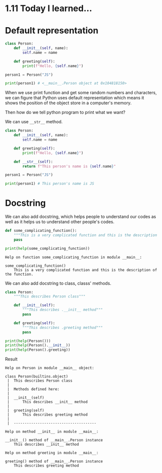 # 1.11 Today I learned...

# Default representation

```py
class Person:
    def __init__(self, name):
        self.name = name

    def greeting(self):
        print(f"Hello, {self.name}")

person1 = Person("JS")

print(person1) # <__main__.Person object at 0x104818150>
```

When we use print function and get some random numbers and characters, we can figure that Python uses default representation which means it shows the position of the object store in a computer's memory.

Then how do we tell python program to print what we want?

We can use `__str__` method.

```py
class Person:
    def __init__(self, name):
        self.name = name

    def greeting(self):
        print(f"Hello, {self.name}")

    def __str__(self):
        return f"This person's name is {self.name}"

person1 = Person("JS")

print(person1) # This person's name is JS
```
# Docstring

We can also add docstring, which helps people to understand our codes as well as it helps us to understand other people's codes.

```py
def some_complicating_function():
    """This is a very complicated function and this is the description of the function."""
    pass

print(help(some_complicating_function))
```

```
Help on function some_complicating_function in module __main__:

some_complicating_function()
    This is a very complicated function and this is the description of the function.
```

We can also add docstring to class, classs' methods.

```py
class Person:
    """This describes Person class"""

    def __init__(self):
        """This describes .__init__ method"""
        pass

    def greeting(self):
        """This describes .greeting method"""
        pass

print(help(Person()))
print(help(Person().__init__))
print(help(Person().greeting))
```

Result

```
Help on Person in module __main__ object:

class Person(builtins.object)
 |  This describes Person class
 |  
 |  Methods defined here:
 |  
 |  __init__(self)
 |      This describes __init__ method
 |  
 |  greeting(self)
 |      This describes greeting method
 |  
 |  --------------------------------------
```

```
Help on method __init__ in module __main__:

__init__() method of __main__.Person instance
    This describes __init__ method
```

```
Help on method greeting in module __main__:

greeting() method of __main__.Person instance
    This describes greeting method
```